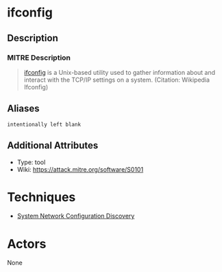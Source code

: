 
# ifconfig

## Description

### MITRE Description

> [ifconfig](https://attack.mitre.org/software/S0101) is a Unix-based utility used to gather information about and interact with the TCP/IP settings on a system. (Citation: Wikipedia Ifconfig)

## Aliases

```
intentionally left blank
```

## Additional Attributes

* Type: tool
* Wiki: https://attack.mitre.org/software/S0101

# Techniques


* [System Network Configuration Discovery](../techniques/System-Network-Configuration-Discovery.md)


# Actors

None
